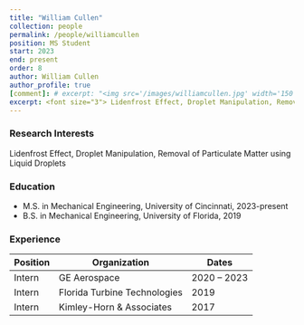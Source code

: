 ```yaml
---
title: "William Cullen"
collection: people
permalink: /people/williamcullen
position: MS Student
start: 2023
end: present
order: 8
author: William Cullen
author_profile: true
[comment]: # excerpt: "<img src='/images/williamcullen.jpg' width='150' height='auto'>"
excerpt: <font size="3"> Lidenfrost Effect, Droplet Manipulation, Removal of Particulate Matter using Liquid Droplets </font> 
---
```

### Research Interests
Lidenfrost Effect, Droplet Manipulation, Removal of Particulate Matter using Liquid Droplets

### Education
* M.S. in Mechanical Engineering, University of Cincinnati, 2023-present
* B.S. in Mechanical Engineering, University of Florida, 2019

### Experience

| **Position**   | **Organization**                    | **Dates**       |
|----------------|--------------------------------|-----------------|
| Intern         | GE Aerospace                  | 2020 – 2023     |
| Intern         | Florida Turbine Technologies  | 2019            |
| Intern         | Kimley-Horn & Associates      | 2017            |
